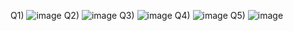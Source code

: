 Q1) ![image](https://github.com/RaoGhulam/pffall23/assets/142868044/49ac584e-0442-4cbb-b7c6-9dc3ab60a571)
Q2) ![image](https://github.com/RaoGhulam/pffall23/assets/142868044/18d60d13-42f6-40c8-b80e-d38f99d3c153)
Q3) ![image](https://github.com/RaoGhulam/pffall23/assets/142868044/e25f52ee-5816-4e75-b668-867ce7ac584d)
Q4) ![image](https://github.com/RaoGhulam/pffall23/assets/142868044/2d1ba7f9-d0ea-4e7a-aa9e-a350eb0fa9bb)
Q5) ![image](https://github.com/RaoGhulam/pffall23/assets/142868044/29b44182-7f2f-4602-9ace-1bfd554574d5)

